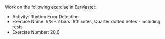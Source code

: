 Work on the following exercise in EarMaster:
- Activity: Rhythm Error Detection
- Exercise Name: 9/8 - 2 bars: 8th notes, Quarter dotted notes - including rests
- Exercise Number: 20.6
